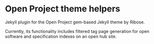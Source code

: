 # Open Project theme helpers

Jekyll plugin for the Open Project gem-based Jekyll theme by Ribose.

Currently, its functionality includes filtered tag page generation
for open software and specification indexes on an open hub site.
